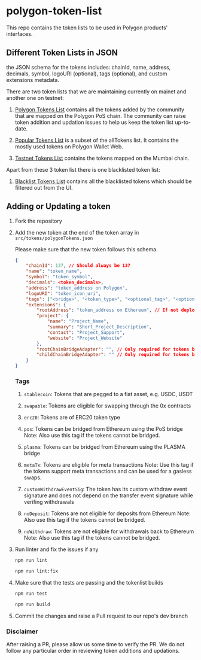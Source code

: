# polygon-token-list

This repo contains the token lists to be used in Polygon products' interfaces.

## Different Token Lists in JSON

the JSON schema for the tokens includes: chainId, name, address, decimals, symbol, logoURI (optional), tags (optional), and custom extensions metadata.

There are two token lists that we are maintaining currently on mainet and another one on testnet:

1. [Polygon Tokens List](https://api-polygon-tokens.polygon.technology/tokenlists/polygonTokens.tokenlist.json) contains all the tokens added by the community that are mapped on the Polygon PoS chain. The community can raise token addition and updation issues to help us keep the token list up-to-date.

2. [Popular Tokens List](https://api-polygon-tokens.polygon.technology/tokenlists/popularTokens.tokenlist.json) is a subset of the allTokens list. It contains the mostly used tokens on Polygon Wallet Web.

3. [Testnet Tokens List](https://api-polygon-tokens.polygon.technology/tokenlists/testnet.tokenlist.json) contains the tokens mapped on the Mumbai chain.

Apart from these 3 token list there is one blacklisted token list:

1. [Blacklist Tokens List](https://api-polygon-tokens.polygon.technology/tokenlists/blacklist.tokenlist.json) contains all the blacklisted tokens which should be filtered out from the UI.

## Adding or Updating a token

1. Fork the repository

2. Add the new token at the end of the token array in `src/tokens/polygonTokens.json`

    Please make sure that the new token follows this schema.

    ```json
    {
        "chainId": 137, // Should always be 137
        "name": "token_name",
        "symbol": "token_symbol",
        "decimals": <token_decimals>,
        "address": "token_address on Polygon",
        "logoURI": "token_icon_uri",
        "tags": ["<bridge>", "<token_type>", "<optional_tag>", "<optional_tag>", ...], // For all acceptable tags, check below
        "extensions": {
            "rootAddress": "token_address on Ethereum", // If not deployed on ethereum, use "0x0000000000000000000000000000000000000000" and add noDeposit and noWithdraw tags
            "project": {
                "name": "Project_Name",
                "summary": "Short_Project_Description",
                "contact": "Project_Support",
                "website": "Project_Website"
            },
            "rootChainBridgeAdapter": "", // Only required for tokens bridged using zkEVM messaging layer
            "childChainBridgeAdapter": "" // Only required for tokens bridged using zkEVM messaging layer
        }
    }
    ```

    ### Tags

    1. `stablecoin`: Tokens that are pegged to a fiat asset, e.g. USDC, USDT

    2. `swapable`: Tokens are eligible for swapping through the 0x contracts

    3. `erc20`: Tokens are of ERC20 token type

    4. `pos`: Tokens can be bridged from Ethereum using the PoS bridge
       Note: Also use this tag if the tokens cannot be bridged.

    5. `plasma`: Tokens can be bridged from Ethereum using the PLASMA bridge

    6. `metaTx`: Tokens are eligible for meta transactions
       Note: Use this tag if the tokens support meta transactions and can be used for a gasless swaps.

    7. `customWithdrawEventSig`: The token has its custom withdraw event signature and does not depend on the transfer event signature while verifing withdrawals

    8. `noDeposit`: Tokens are not eligible for deposits from Ethereum
       Note: Also use this tag if the tokens cannot be bridged.

    9. `noWithdraw`: Tokens are not eligible for withdrawals back to Ethereum
       Note: Also use this tag if the tokens cannot be bridged.

3. Run linter and fix the issues if any

    ```bash
    npm run lint
    ```

    ```bash
    npm run lint:fix
    ```

4. Make sure that the tests are passing and the tokenlist builds

    ```bash
    npm run test
    ```

    ```bash
    npm run build
    ```

5. Commit the changes and raise a Pull request to our repo's dev branch

### Disclaimer

After raising a PR, please allow us some time to verify the PR.
We do not follow any particular order in reviewing token additions and updations.
